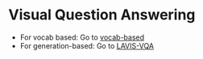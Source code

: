 # Visual Question Answering
- For vocab based: Go to [vocab-based](https://github.com/baochi0212/visual-qa-/tree/master/vocab-based)
- For generation-based: Go to [LAVIS-VQA](https://github.com/baochi0212/visual-qa-/tree/master/LAVIS-VQA)
